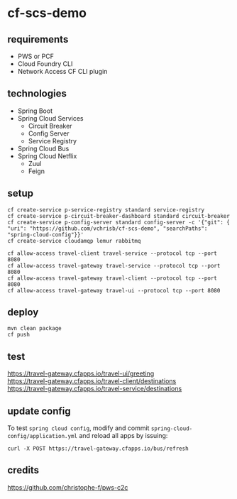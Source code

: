 # cf-scs-demo

## requirements
* PWS or PCF
* Cloud Foundry CLI
* Network Access CF CLI plugin

## technologies
* Spring Boot
* Spring Cloud Services
  * Circuit Breaker
  * Config Server
  * Service Registry
* Spring Cloud Bus
* Spring Cloud Netflix
  * Zuul
  * Feign

## setup
```
cf create-service p-service-registry standard service-registry
cf create-service p-circuit-breaker-dashboard standard circuit-breaker
cf create-service p-config-server standard config-server -c '{"git": { "uri": "https://github.com/vchrisb/cf-scs-demo", "searchPaths": "spring-cloud-config"}}'
cf create-service cloudamqp lemur rabbitmq

cf allow-access travel-client travel-service --protocol tcp --port 8080
cf allow-access travel-gateway travel-service --protocol tcp --port 8080
cf allow-access travel-gateway travel-client --protocol tcp --port 8080
cf allow-access travel-gateway travel-ui --protocol tcp --port 8080
```
## deploy
```
mvn clean package
cf push
```
## test

https://travel-gateway.cfapps.io/travel-ui/greeting   
https://travel-gateway.cfapps.io/travel-client/destinations   
https://travel-gateway.cfapps.io/travel-service/destinations   

## update config

To test `spring cloud config`, modify and commit `spring-cloud-config/application.yml` and reload all apps by issuing:

```
curl -X POST https://travel-gateway.cfapps.io/bus/refresh
```


## credits

https://github.com/christophe-f/pws-c2c
